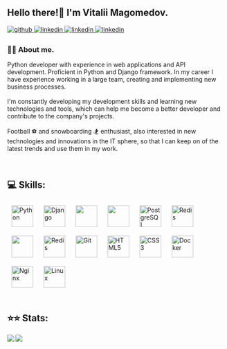 ## Hello there!👋 I'm Vitalii Magomedov.
  

<a href="https://github.com/vitalikmag" target="_blank">
<img src=https://img.shields.io/badge/github-%2324292e.svg?&style=for-the-badge&logo=github&logoColor=white alt=github style="margin-bottom: 5px;" />
</a>
<a href="https://linkedin.com/in/vitalymag" target="_blank">
<img src=https://img.shields.io/badge/linkedin-%231E77B5.svg?&style=for-the-badge&logo=linkedin&logoColor=white alt=linkedin style="margin-bottom: 5px;" />
</a>
<a href="https://t.me/vitalikmag" target="_blank">
<img src=https://img.shields.io/badge/-Telegram-0088cc?style=for-the-badge&logo=Telegram&logoColor=white alt=linkedin style="margin-bottom: 5px;" />
</a>
<a href="mailto:vitalikmag28@gmail.com" target="_blank">
<img src=https://img.shields.io/badge/-Gmail-0088cc?style=for-the-badge&logo=Gmail&logoColor=white alt=linkedin style="margin-bottom: 5px;" />
</a>

  
### 💁‍♂️ About me.  
  Python developer with experience in web applications and API development.
Proficient in Python and Django framework. In my career I have experience working in a
large team, creating and implementing new business processes.
<br/>  
  I'm constantly developing my development skills and learning new technologies and
tools, which can help me become a better developer and contribute to the company's
projects.
<br/>  
  Football ⚽ and snowboarding 🏂 enthusiast, also interested in new technologies and
innovations in the IT sphere, so that I can keep on of the latest trends and use them in
my work.  
  
<br/>  

## 💻 Skills:
<div align="left">  
<a href="https://www.python.org/" target="_blank"><img style="margin: 10px" src="https://profilinator.rishav.dev/skills-assets/python-original.svg" alt="Python" height="50" /></a>
<a href="https://www.djangoproject.com/" target="_blank"><img style="margin: 10px" src="https://profilinator.rishav.dev/skills-assets/django-original.svg" alt="Django" height="50" /></a>
<a href="https://www.django-rest-framework.org/" target="_blank"><img style="margin: 10px" src="https://www.egehangundogdu.com/stupheem/2019/07/restapi.png" height="50" /></a>
<a href="https://en.wikipedia.org/wiki/SQL" target="_blank"><img style="margin: 10px" src="https://c1.klipartz.com/pngpicture/768/498/sticker-png-sql-server-logo-data-database-microsoft-azure-sql-database-programming-language-table-database-transaction-microsoft-sql-server-thumbnail.png" height="50" /></a>  
<a href="https://www.postgresql.org/" target="_blank"><img style="margin: 10px" src="https://profilinator.rishav.dev/skills-assets/postgresql-original-wordmark.svg" alt="PostgreSQL" height="50" /></a>  
<a href="https://redis.io/" target="_blank"><img style="margin: 10px" src="https://profilinator.rishav.dev/skills-assets/redis-original-wordmark.svg" alt="Redis" height="50" /></a>
<a href="https://docs.celeryq.dev/en/stable/" target="_blank"><img style="margin: 10px" src="https://img.stackshare.io/service/1075/celery.png" height="50" /></a>
<a href="https://docs.aiogram.dev/en/latest/#" target="_blank"><img style="margin: 10px" src="https://docs.aiogram.dev/en/latest/_static/logo.png" alt="Redis" height="50" /></a>
<a href="https://github.com/" target="_blank"><img style="margin: 10px" src="https://profilinator.rishav.dev/skills-assets/git-scm-icon.svg" alt="Git" height="50" /></a>  
<a href="https://en.wikipedia.org/wiki/HTML5" target="_blank"><img style="margin: 10px" src="https://profilinator.rishav.dev/skills-assets/html5-original-wordmark.svg" alt="HTML5" height="50" /></a>  
<a href="https://www.w3schools.com/css/" target="_blank"><img style="margin: 10px" src="https://profilinator.rishav.dev/skills-assets/css3-original-wordmark.svg" alt="CSS3" height="50" /></a>  
<a href="https://www.docker.com/" target="_blank"><img style="margin: 10px" src="https://profilinator.rishav.dev/skills-assets/docker-original-wordmark.svg" alt="Docker" height="50" /></a>  
<a href="https://www.nginx.com/" target="_blank"><img style="margin: 10px" src="https://profilinator.rishav.dev/skills-assets/nginx-original.svg" alt="Nginx" height="50" /></a>  
<a href="https://www.linux.org/" target="_blank"><img style="margin: 10px" src="https://profilinator.rishav.dev/skills-assets/linux-original.svg" alt="Linux" height="50" /></a>  
</div>  

<br/>  

## ⭐⭐ Stats:
<img src="https://github-readme-stats.vercel.app/api/top-langs/?username=vitalikmag&hide_border=true&layout=compact&theme=dark" align="left" />
<img src="https://www.codewars.com/users/vitalikmag/badges/large" align="left" />






